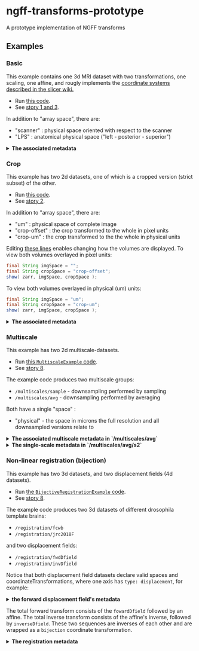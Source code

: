 # ngff-transforms-prototype
A prototype implementation of NGFF transforms

## Examples

### Basic

This example contains one 3d MRI dataset with two transformations, one scaling, one affine, and rougly implements the [coordinate systems described in the slicer wiki.](https://www.slicer.org/wiki/Coordinate_systems#Introduction)

* Run [this code](https://github.com/bogovicj/ngff-transforms-prototype/blob/main/src/main/java/org/janelia/saalfeldlab/ngff/examples/BasicExample.java).
* See [story 1 and 3](https://github.com/ome/ngff/issues/84#issue-1116712463).

In addition to "array space", there are:

* "scanner" : physical space oriented with respect to the scanner
* "LPS" : anatomical physical space ("left - posterior - superior")

<details>
<summary><b>The associated metadata</b></summary>

```json
{                                                                                                                                                                                                          
  "spaces": [
    {   
      "name": "scanner",
      "axes": [
        { "type": "space", "label": "x", "unit": "millimeter", "discrete": false },
        { "type": "space", "label": "y", "unit": "millimeter", "discrete": false },
        { "type": "space", "label": "z", "unit": "millimeter", "discrete": false }
      ]   
    },  
    {   
      "name": "LPS",
      "axes": [
        { "type": "space", "label": "LR", "unit": "millimeter", "discrete": false },
        { "type": "space", "label": "AP", "unit": "millimeter", "discrete": false },
        { "type": "space", "label": "IP", "unit": "millimeter", "discrete": false }
      ]   
    }   
  ],  
  "coordinateTransformations": [
    {   
      "scale": [ 0.8, 0.8, 2.2 ],
      "type": "scale",
      "name": "to-mm",
      "input_space": "", 
      "output_space": "scanner"
    },  
    {   
      "affine": [ 0.9975, 0.0541, -0.0448, 0, -0.05185, 0.9974, 0.0507, 0, 0.04743, -0.04824, 0.99771, 0 ],
      "type": "affine",
      "name": "scanner-to-anatomical",
      "input_space": "scanner",
      "output_space": "LPS"
    }   
  ]
}
```
</details>

### Crop

This example has two 2d datasets, one of which is a cropped version (strict subset) of the other. 

* Run [this code](https://github.com/bogovicj/ngff-transforms-prototype/blob/main/src/main/java/org/janelia/saalfeldlab/ngff/examples/CropExample.java).
* See [story 2](https://github.com/ome/ngff/issues/84#issue-1116712463).

In addition to "array space", there are:
* "um" : physical space of complete image
* "crop-offset" : the crop transformed to the whole in pixel units
* "crop-um" : the crop  transformed to the the whole in physical units

Editing [these lines](https://github.com/bogovicj/ngff-transforms-prototype/blob/main/src/main/java/org/janelia/saalfeldlab/ngff/examples/CropExample.java#L67-L70) enables changing how the volumes are displayed. To view both volumes overlayed in pixel units:

```java
final String imgSpace = "";
final String cropSpace = "crop-offset";
show( zarr, imgSpace, cropSpace );
```

To view both volumes overlayed in physical (um) units:
```java
final String imgSpace = "um";
final String cropSpace = "crop-um";
show( zarr, imgSpace, cropSpace );
```


<details>
<summary><b>The associated metadata</b></summary>
  
```json
{
  "spaces": [
    {
      "name": "um",
      "axes": [
        { "type": "space", "label": "y", "unit": "micrometer", "discrete": false },
        { "type": "space", "label": "z", "unit": "micrometer", "discrete": false }
      ]
    },
    {
      "name": "crop-offset",
      "axes": [
        { "type": "space", "label": "cj", "unit": "pixels", "discrete": false },
        { "type": "space", "label": "ci", "unit": "pixels", "discrete": false }
      ]
    },
    {
      "name": "crop-um",
      "axes": [
        { "type": "space", "label": "cy", "unit": "micrometer", "discrete": false },
        { "type": "space", "label": "cz", "unit": "micrometer", "discrete": false }
      ]
    }
  ],
  "coordinateTransformations": [
    {
      "scale": [ 2.2, 1.1 ],
      "type": "scale",
      "name": "to-um",
      "input_space": "",
      "output_space": "um"
    },
    {
      "scale": [ 2.2, 1.1 ],
      "type": "scale",
      "name": "crop-to-um",
      "input_space": "crop-offset",
      "output_space": "crop-um"
    },
    {
      "translation": [ 10, 12 ],
      "type": "translation",
      "name": "offset",
      "input_space": "",
      "output_space": "crop-offset"
    }
  ]
}
```
  
</details>

### Multiscale

This example has two 2d multiscale-datasets.

* Run [this `MultiscaleExample` code](https://github.com/bogovicj/ngff-transforms-prototype/blob/main/src/main/java/org/janelia/saalfeldlab/ngff/examples/MultiscaleExample.java).
* See [story 8](https://github.com/ome/ngff/issues/84#issuecomment-1026844181).

The example code produces two multiscale groups:
* `/multiscales/sample` - downsampling performed by sampling
* `/multiscales/avg`  - downsampling performed by averaging

Both have a single "space" : 
* "physical" - the space in microns the full resolution and all downsampled versions relate to

<details>
<summary><b>The associated multiscale metadata in `/multiscales/avg`</b></summary>

```json
  {
  "multiscales": [
    {
      "version": "0.5-prototype",
      "name": "ms_avg",
      "type": "averaging",
      "metadata": null,
      "datasets": [
        {
          "path": "/multiscales/avg/s0",
          "coordinateTransformations": [
            {
              "scale": [ 2.2, 3.3 ],
              "type": "scale",
              "name": "s0-to-physical",
              "input_space": "",
              "output_space": "physical"
            }
          ]
        },
        {
          "path": "/multiscales/avg/s1",
          "coordinateTransformations": [
            {
              "transformations": [
                { "scale": [ 4.4, 6.6 ], "type": "scale" },
                { "translation": [ 1.1, 1.65 ], "type": "translation" }
              ],
              "type": "sequence",
              "name": "s1-to-physical",
              "input_space": "",
              "output_space": "physical"
            }
          ]
        },
        {
          "path": "/multiscales/avg/s2",
          "coordinateTransformations": [
            {
              "transformations": [
                { "scale": [ 8.8, 13.2 ], "type": "scale" },
                { "translation": [ 3.3, 4.95 ], "type": "translation" }
              ],
              "type": "sequence",
              "name": "s2-to-physical",
              "input_space": "",
              "output_space": "physical"
            }
          ]
        }
      ],
      "spaces": [
        {
          "name": "physical",
          "axes": [
            { "type": "space", "label": "x", "unit": "um", "discrete": false },
            { "type": "space", "label": "y", "unit": "um", "discrete": false }
          ]
        }
      ]
    }
  ]
}
```
</details>
  
<details>
<summary><b>The single-scale metadata in `/multiscales/avg/s2`</b></summary>

```json
{
  "spaces": [
    {
      "name": "physical",
      "axes": [
        { "type": "space", "label": "x", "unit": "um", "discrete": false },
        { "type": "space", "label": "y", "unit": "um", "discrete": false }
      ]
    }
  ],
  "coordinateTransformations": [
    {
      "transformations": [
        { "scale": [ 8.8, 13.2 ], "type": "scale" },
        { "translation": [ 3.3, 4.95 ], "type": "translation", }
      ],
      "type": "sequence",
      "name": "s2-to-physical",
      "input_space": "",
      "output_space": "physical"
    }
  ]
}
```
</details>

### Non-linear registration (bijection)


This example has two 3d datasets, and two displacement fields (4d datasets).

* Run [the `BijectiveRegistrationExample` code](https://github.com/bogovicj/ngff-transforms-prototype/blob/main/src/main/java/org/janelia/saalfeldlab/ngff/examples/BijectiveRegistrationExample.java).
* See [story 8](https://github.com/ome/ngff/issues/84#issuecomment-1026844181).

The example code produces two 3d datasets of different drosophila template brains:

* `/registration/fcwb`
*  `/registration/jrc2018F`

and two displacement fields:

* `/registration/fwdDfield`
* `/registration/invDfield`

Notice that both displacement field datasets declare valid spaces and coordinateTransformations, where
one axis has `type: displacement`, for example:

<details>

<summary><b> the forward displacement field's metadata </b></summary>
```json
{
  "spaces": [
    {
      "name": "forwardDfield",
      "axes": [
        { "type": "displacement", "label": "d", "unit": "um", "discrete": false },
        { "type": "space", "label": "fwd-x", "unit": "um", "discrete": false },
        { "type": "space", "label": "fwd-y", "unit": "um", "discrete": false },
        { "type": "space", "label": "fwd-z", "unit": "um", "discrete": false }
      ]
    }
  ],
  "transformations": [
    {
      "scale": [ 1.76, 1.76, 1.76 ],
      "type": "scale",
      "name": "fwdDfieldScale",
      "input_space": "",
      "output_space": "fwdDfield"
    }
  ]
}
```

</details>

The total forward transform consists of the `fowardDfield` followed by an affine.  The total inverse transform consists of the affine's inverse, followed by `inverseDfield`.  These two sequences are inverses of each other and are wrapped as a `bijection` coordinate transformation. 

  
<details>
<summary><b>The registration metadata</b></summary>

```json
{
  "spaces": [
    {
      "name": "fcwb",
      "axes": [
        { "type": "space", "label": "fcwb-x", "unit": "um", "discrete": false },
        { "type": "space", "label": "fcwb-y", "unit": "um", "discrete": false },
        { "type": "space", "label": "fcwb-z", "unit": "um", "discrete": false }
      ]
    },
    {
      "name": "jrc2018F",
      "axes": [
        { "type": "space", "label": "jrc2018F-x", "unit": "um", "discrete": false },
        { "type": "space", "label": "jrc2018F-y", "unit": "um", "discrete": false },
        { "type": "space", "label": "jrc2018F-z", "unit": "um", "discrete": false }
      ]
    }
  ],
  "coordinateTransformations": [
    {
      "forward": {
        "transformations": [
          {
            "path": "/registration/fwdDfield",
            "type": "displacement_field"
          },
          {
            "affine": [ 0.907875, 0.00299018, 0.00779285, -3.77146, -0.000121014, 1.04339, 0.0893289, -6.39702, 0.000127526, -0.0138092, 0.549687, 2.9986 ],
            "type": "affine"
          }
        ],
        "type": "sequence",
        "name": "jrc2018F-to-fcwb",
        "input_space": "jrc2018F",
        "output_space": "fcwb"
      },
      "inverse": {
        "transformations": [
          {
            "affine": [ 1.1014748899286995, -0.003356093187801388, -0.015070089856986017, 4.177888664571422, 0.00014930742384645888, 0.9563570184920926, -0.1554184181171034, 6.584435749976974, -0.00025178851007148946, 0.024026315573955494, 1.8153162032371448, -5.290659956068192 ],
            "type": "affine"
          },
          {
            "path": "/registration/invDfield",
            "type": "displacement_field"
          }
        ],
        "type": "sequence",
        "name": "fcwb-to-jrc2018F",
        "input_space": "fcwb",
        "output_space": "jrc2018F"
      },
      "type": "bijection",
      "name": "jrc2018F<>fcwb",
      "input_space": "jrc2018F",
      "output_space": "fcwb"
    }
  ]
}

```
  
</details>
